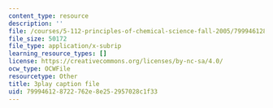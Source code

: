 ```yaml
---
content_type: resource
description: ''
file: /courses/5-112-principles-of-chemical-science-fall-2005/799946128722762e8e252957028c1f33_CgzHOo9NaOY.srt
file_size: 50172
file_type: application/x-subrip
learning_resource_types: []
license: https://creativecommons.org/licenses/by-nc-sa/4.0/
ocw_type: OCWFile
resourcetype: Other
title: 3play caption file
uid: 79994612-8722-762e-8e25-2957028c1f33
---
```

